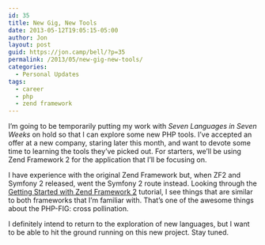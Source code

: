 ```yaml
---
id: 35
title: New Gig, New Tools
date: 2013-05-12T19:05:15-05:00
author: Jon
layout: post
guid: https://jon.camp/bell/?p=35
permalink: /2013/05/new-gig-new-tools/
categories:
  - Personal Updates
tags:
  - career
  - php
  - zend framework
---
```

I&#8217;m going to be temporarily putting my work with _Seven Languages in Seven Weeks_ on hold so that I can explore some new PHP tools. I&#8217;ve accepted an offer at a new company, staring later this month, and want to devote some time to learning the tools they&#8217;ve picked out. For starters, we&#8217;ll be using Zend Framework 2 for the application that I&#8217;ll be focusing on.

I have experience with the original Zend Framework but, when ZF2 and Symfony 2 released, went the Symfony 2 route instead. Looking through the [Getting Started with Zend Framework 2](http://framework.zend.com/manual/2.0/en/user-guide/overview.html "Getting Started with Zend Framework 2") tutorial, I see things that are similar to both frameworks that I&#8217;m familiar with. That&#8217;s one of the awesome things about the PHP-FIG: cross pollination. 

I definitely intend to return to the exploration of new languages, but I want to be able to hit the ground running on this new project. Stay tuned.